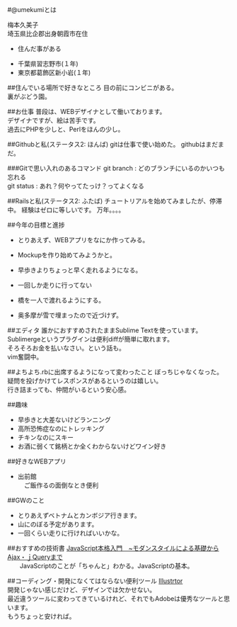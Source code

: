 #@umekumiとは

梅本久美子  
埼玉県比企郡出身朝霞市在住  
* 住んだ事がある
 - 千葉県習志野市(１年)
 - 東京都葛飾区新小岩(１年)  

##住んでいる場所で好きなところ
目の前にコンビニがある。  
裏がぶどう園。

##お仕事
普段は、WEBデザイナとして働いております。  
デザイナですが、絵は苦手です。  
過去にPHPを少しと、Perlをほんの少し。  

##Githubと私(ステータス2: ほんば)
gitは仕事で使い始めた。
githubはまだまだ。

###Gitで思い入れのあるコマンド
git branch : どのブランチにいるのかいつも忘れる  
git status : あれ？何やってたっけ？ってよくなる

##Railsと私(ステータス2: ふたば)
チュートリアルを始めてみましたが、停滞中。 経験はゼロに等しいです。
万年。。。。

##今年の目標と進捗
* とりあえず、WEBアプリをなにか作ってみる。
 - Mockupを作り始めてみようかと。
* 早歩きよりちょっと早く走れるようになる。
 - 一回しか走りに行ってない
* 橋を一人で渡れるようにする。
 - 奥多摩が雪で埋まったので近づけず。

##エディタ
誰かにおすすめされたままSublime Textを使っています。  
Sublimergeというプラグインは便利diffが簡単に取れます。  
そろそろお金を払いなさい。という話も。  
vim奮闘中。

##よちよち.rbに出席するようになって変わったこと
ぼっちじゃなくなった。  
疑問を投げかけてレスポンスがあるというのは嬉しい。  
行き詰まっても、仲間がいるという安心感。

##趣味
* 早歩きと大差ないけどランニング
* 高所恐怖症なのにトレッキング
* チキンなのにスキー
* お酒に弱くて銘柄とか全くわからないけどワイン好き

##好きなWEBアプリ
* 出前館  
　ご飯作るの面倒なとき便利

##GWのこと
* とりあえずベトナムとカンボジア行きます。  
* 山にのぼる予定があります。  
* 一回くらい走りに行ければいいかな。

##おすすめの技術書
[JavaScript本格入門　~モダンスタイルによる基礎からAjax・ｊQueryまで](http://www.amazon.co.jp/JavaScript%E6%9C%AC%E6%A0%BC%E5%85%A5%E9%96%80-%EF%BD%9E%E3%83%A2%E3%83%80%E3%83%B3%E3%82%B9%E3%82%BF%E3%82%A4%E3%83%AB%E3%81%AB%E3%82%88%E3%82%8B%E5%9F%BA%E7%A4%8E%E3%81%8B%E3%82%89Ajax%E3%83%BB%EF%BD%8AQuery%E3%81%BE%E3%81%A7-%E5%B1%B1%E7%94%B0-%E7%A5%A5%E5%AF%9B/dp/4774144665/ref=sr_1_2?s=books&ie=UTF8&qid=1400469461&sr=1-2)  
　　JavaScriptのことが「ちゃんと」わかる。JavaScriptの基本。

##コーディング・開発になくてはならない便利ツール
[Illustrtor](http://www.adobe.com/jp/products/illustrator.html)  
開発じゃない感じだけど、デザインでは欠かせない。  
最近違うツールに変わってきているけれど、それでもAdobeは優秀なツールと思います。  
もうちょっと安ければ。

